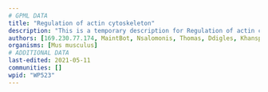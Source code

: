 ```yaml
---
# GPML DATA
title: "Regulation of actin cytoskeleton"
description: "This is a temporary description for Regulation of actin cytoskeleton"
authors: [169.230.77.174, MaintBot, Nsalomonis, Thomas, Ddigles, Khanspers, L Dupuis, Eweitz]
organisms: [Mus musculus]
# ADDITIONAL DATA
last-edited: 2021-05-11
communities: []
wpid: "WP523"
---
```

